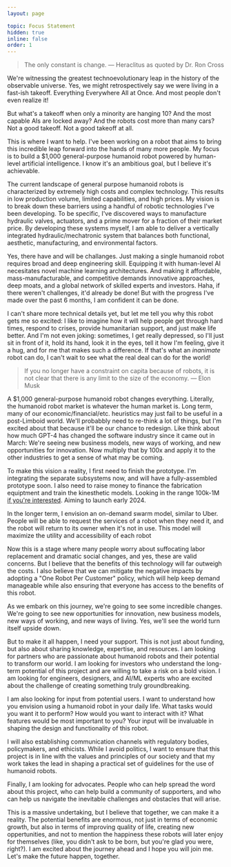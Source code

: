 ```yaml
---
layout: page

topic: Focus Statement
hidden: true
inline: false
order: 1
---
```


> The only constant is change. — Heraclitus as quoted by Dr. Ron Cross

We're witnessing the greatest technoevolutionary leap in the history of the observable universe. Yes, we might retrospectively say we were living in a fast-ish takeoff. Everything Everywhere All at Once. And most people don't even realize it!

But what's a takeoff when only a minority are hanging 10? And the most capable AIs are locked away? And the robots cost more than many cars? Not a good takeoff. Not a good takeoff at all.

This is where I want to help. I've been working on a robot that aims to bring this incredible leap forward into the hands of many more people. My focus is to build a $1,000 general-purpose humanoid robot powered by human-level artificial intelligence. I know it's an ambitious goal, but I believe it's achievable.

The current landscape of general purpose humanoid robots is characterized by extremely high costs and complex technology. This results in low production volume, limited capabilities, and high prices. My vision is to break down these barriers using a handful of robotic technologies I've been developing. To be specific, I've discovered ways to manufacture hydraulic valves, actuators, and a prime mover for a fraction of their market price. By developing these systems myself, I am able to deliver a vertically integrated hydraulic/mechatronic system that balances both functional, aesthetic, manufacturing, and environmental factors.

Yes, there have and will be challanges. Just making a single humanoid robot requires broad and deep engineering skill. Equipping it with human-level AI necesitates novel machine learning architectures. And making it affordable, mass-manufacturable, and competitive demands innovative approaches, deep moats, and a global network of skilled experts and investors. Haha, if there weren't challenges, it'd already be done! But with the progress I've made over the past 6 months, I am confident it can be done.

I can't share more technical details yet, but let me tell you why this robot gets me so excited: I like to imagine how it will help people get through hard times, respond to crises, provide humanitarian support, and just make life better. And I'm not even joking: sometimes, I get really depressed, so I'll just sit in front of it, hold its hand, look it in the eyes, tell it how I'm feeling, give it a hug, and for me that makes such a difference. If that's what an *inanimate* robot can do, I can't wait to see what the real deal can do for the world!

> If you no longer have a constraint on capita because of robots, it is not clear that there is any limit to the size of the economy. — Elon Musk

A $1,000 general-purpose humanoid robot changes everything. Literally, the humanoid robot market is whatever the human market is. Long term, many of our economic/financial/etc. heuristics may just fail to be useful in a post-Limboid world. We'll probabbly need to re-think a lot of things, but I'm excited about that because it'll be our chance to redesign. Like think about how much GPT-4 has changed the software industry since it came out in March: We're seeing new business models, new ways of working, and new opportunities for innovation. Now multiply that by 100x and apply it to the other industries to get a sense of what may be coming.

To make this vision a reality, I first need to finish the prototype. I'm integrating the separate subsystems now, and will have a fully-assembled prototype soon. I also need to raise money to finance the fabrication equiptment and train the kinesthetic models. Looking in the range 100k-1M [if you're interested](https://jacobfv.github.io/bio#contact). Aiming to launch early 2024.

In the longer term, I envision an on-demand swarm model, similar to Uber. People will be able to request the services of a robot when they need it, and the robot will return to its owner when it's not in use. This model will maximize the utility and accessibility of each robot

Now this is a stage where many people worry about suffocating labor replacement and dramatic social changes, and yes, these are valid concerns. But I believe that the benefits of this technology will far outweigh the costs. I also believe that we can mitigate the negative impacts by adopting a "One Robot Per Customer" policy, which will help keep demand manageable while also ensuring that everyone has access to the benefits of this robot.

As we embark on this journey, we're going to see some incredible changes. We're going to see new opportunities for innovation, new business models, new ways of working, and new ways of living. Yes, we'll see the world turn itself upside down.

But to make it all happen, I need your support. This is not just about funding, but also about sharing knowledge, expertise, and resources. I am looking for partners who are passionate about humanoid robots and their potential to transform our world. I am looking for investors who understand the long-term potential of this project and are willing to take a risk on a bold vision. I am looking for engineers, designers, and AI/ML experts who are excited about the challenge of creating something truly groundbreaking.

I am also looking for input from potential users. I want to understand how you envision using a humanoid robot in your daily life. What tasks would you want it to perform? How would you want to interact with it? What features would be most important to you? Your input will be invaluable in shaping the design and functionality of this robot.

I will also establishing communication channels with regulatory bodies, policymakers, and ethicists. While I avoid politics, I want to ensure that this project is in line with the values and principles of our society and that my work takes the lead in shaping a practical set of guidelines for the use of humanoid robots.

Finally, I am looking for advocates. People who can help spread the word about this project, who can help build a community of supporters, and who can help us navigate the inevitable challenges and obstacles that will arise.

This is a massive undertaking, but I believe that together, we can make it a reality. The potential benefits are enormous, not just in terms of economic growth, but also in terms of improving quality of life, creating new oppertunities, and not to mention the happiness these robots will later enjoy for themselves (like, you didn't ask to be born, but you're glad you were, right?). I am excited about the journey ahead and I hope you will join me. Let's make the future happen, together.
